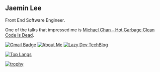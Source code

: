 ## Jaemin Lee

Front End Software Engineer.

One of the talks that impressed me is [Michael Chan - Hot Garbage Clean Code is Dead](https://youtu.be/-NP_upexPFg?si=l_z4qjq801tomApA).

[![Gmail Badge](https://img.shields.io/badge/Gmail-tech.jmtt@gmail.com-teal?style=flat-square&logo=gmail&logoColor=white&link=mailto:tech.jmtt@gmail.com)](mailto:tech.jmtt@gmail.com)
[![About Me](https://img.shields.io/badge/Bendd-About-7E8EF1?style=flat-square&logo=https://i.ibb.co/DWcg2zC/icon-512x512.png)](https://bendd.me/)
[![Lazy Dev TechBlog](https://img.shields.io/badge/Lazy%20Dev-TechBlog-ffa7c4?style=flat-square&logo=https://i.ibb.co/DWcg2zC/icon-512x512.png)](https://lazy-dev.netlify.app/)

[![Top Langs](https://github-readme-stats-git-masterrstaa-rickstaa.vercel.app/api/top-langs/?username=jaem1n207&layout=compact&theme=dracula)](https://github.com/anuraghazra/github-readme-stats)

[![trophy](https://github-profile-trophy.vercel.app/?username=jaem1n207&theme=gitdimmed&rank=SECRET,S,AAA,AA,A&margin-w=4)](https://github.com/ryo-ma/github-profile-trophy)
